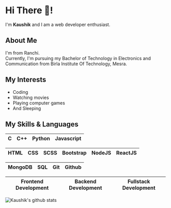 # **Hi There :wave:!**

I'm **Kaushik** and I am a web developer enthusiast.

## About Me

I'm from Ranchi.
<br/>
Currently, I'm pursuing my Bachelor of Technology in Electronics and Communication from Birla Institute Of Technology, Mesra.

## My Interests

- Coding
- Watching movies
- Playing computer games
- And Sleeping

## My Skills & Languages

<table>
    <thead>
        <tr>
            <th>C</th>
            <th>C++</th>
            <th>Python</th>
            <th>Javascript</th>
        </tr>
    </thead>
</table>

<table>
    <thead>
        <tr>
            <th>HTML</th>
            <th>CSS</th>
            <th>SCSS</th>
            <th>Bootstrap</th>
            <th>NodeJS</th>
            <th>ReactJS</th>
        </tr>
    </thead>
</table>

<table>
    <thead>
        <tr>
            <th>MongoDB</th>
            <th>SQL</th>
            <th>Git</th>
            <th>Github</th>
        </tr>
    </thead>
</table>

<table>
  <thead>
    <tr>
      <th>Frontend Development</th>
      <th>Backend Development</th>
      <th>Fullstack Development</th>
    </tr>
  </thead>
</table>

![Kaushik's github stats](https://github-readme-stats.vercel.app/api?username=kk77777&show_icons=true&theme=merko&count_private=true&hide=stars,issues)
